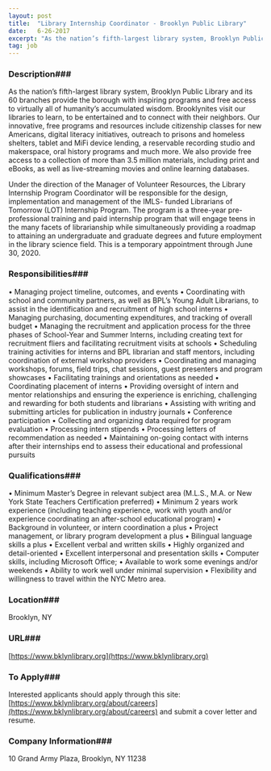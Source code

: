 ```yaml
---
layout: post
title:  "Library Internship Coordinator - Brooklyn Public Library"
date:   6-26-2017
excerpt: "As the nation’s fifth-largest library system, Brooklyn Public Library and its 60 branches provide the borough with inspiring programs and free access to virtually all of humanity’s accumulated wisdom. Brooklynites visit our libraries to learn, to be entertained and to connect with their neighbors. Our innovative, free programs and resources..."
tag: job
---
```


### Description###

As the nation’s fifth-largest library system, Brooklyn Public Library and its 60 branches provide the borough with inspiring programs and free access to virtually all of humanity’s accumulated wisdom. Brooklynites visit our libraries to learn, to be entertained and to connect with their neighbors. Our innovative, free programs and resources include citizenship classes for new Americans, digital literacy initiatives, outreach to prisons and homeless shelters, tablet and MiFi device lending, a reservable recording studio and makerspace, oral history programs and much more. We also provide free access to a collection of more than 3.5 million materials, including print and eBooks, as well as live-streaming movies and online learning databases.

Under the direction of the Manager of Volunteer Resources, the Library Internship Program Coordinator will be responsible for the design, implementation and management of the IMLS- funded Librarians of Tomorrow (LOT) Internship Program. The program is a three-year pre-professional training and paid internship program that will engage teens in the many facets of librarianship while simultaneously providing a roadmap to attaining an undergraduate and graduate degrees and future employment in the library science field.  This is a temporary appointment through June 30, 2020.



### Responsibilities###

•	Managing project timeline, outcomes, and events
•	Coordinating with school and community partners, as well as BPL’s Young Adult Librarians, to assist in the identification and recruitment of high school interns
•	Managing purchasing, documenting expenditures, and tracking of overall budget
•	Managing the recruitment and application process for the three phases of  School-Year and Summer Interns, including creating text for recruitment fliers and facilitating recruitment visits at schools
•	Scheduling training activities for interns and BPL librarian and staff mentors, including coordination of external workshop providers
•	Coordinating and managing workshops, forums, field trips, chat sessions, guest presenters and program showcases
•	Facilitating trainings and orientations as needed
•	Coordinating placement of  interns
•	Providing oversight of  intern and mentor relationships and ensuring the experience is enriching, challenging and rewarding for both students and librarians
•	Assisting with writing and submitting articles for publication in industry journals
•	Conference participation
•	Collecting and organizing data required for program evaluation 
•	Processing intern stipends
•	Processing letters of recommendation as needed
•	Maintaining on-going contact with interns after their internships end to assess their educational and professional pursuits



### Qualifications###

•	Minimum Master’s Degree in relevant subject area (M.L.S., M.A. or New York State Teachers Certification preferred)
•	Minimum 2 years work experience (including teaching experience, work with youth and/or experience coordinating an after-school educational program)
•	Background in volunteer, or intern coordination a plus
•	Project management, or library program development a plus
•	Bilingual language skills a plus
•	Excellent verbal and written skills
•	Highly organized and detail-oriented
•	Excellent interpersonal and presentation skills
•	Computer skills, including Microsoft Office;
•	Available to work some evenings and/or weekends
•	Ability to work well under minimal supervision
•	Flexibility and willingness to travel within the NYC Metro area.





### Location###

Brooklyn, NY


### URL###

[https://www.bklynlibrary.org](https://www.bklynlibrary.org)

### To Apply###

Interested applicants should apply through this site: [https://www.bklynlibrary.org/about/careers](https://www.bklynlibrary.org/about/careers) and submit a cover letter and resume.


### Company Information###

10 Grand Army Plaza, Brooklyn, NY 11238



